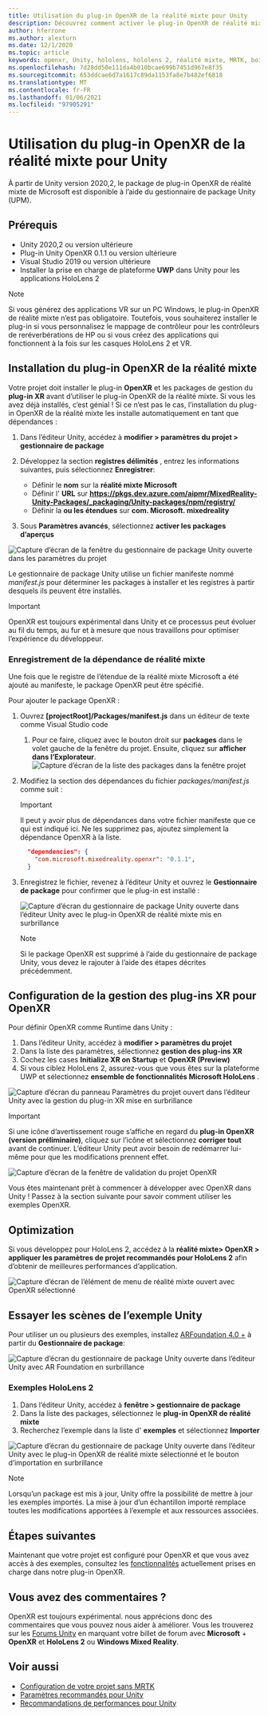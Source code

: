 ```yaml
---
title: Utilisation du plug-in OpenXR de la réalité mixte pour Unity
description: Découvrez comment activer le plug-in OpenXR de réalité mixte pour les projets Unity.
author: hferrone
ms.author: alexturn
ms.date: 12/1/2020
ms.topic: article
keywords: openxr, Unity, hololens, hololens 2, réalité mixte, MRTK, boîte à outils de réalité mixte, réalité augmentée, réalité virtuelle, casques de réalité mixte, apprentissage, didacticiel, prise en main
ms.openlocfilehash: 7d28dd50e111da4b010bcae699b7451d967e8f35
ms.sourcegitcommit: 653ddcae6d7a1617c89da1153fa8e7b482ef6818
ms.translationtype: MT
ms.contentlocale: fr-FR
ms.lasthandoff: 01/06/2021
ms.locfileid: "97905291"
---
```

# <a name="using-the-mixed-reality-openxr-plugin-for-unity"></a>Utilisation du plug-in OpenXR de la réalité mixte pour Unity

À partir de Unity version 2020,2, le package de plug-in OpenXR de réalité mixte de Microsoft est disponible à l’aide du gestionnaire de package Unity (UPM).

## <a name="prerequisites"></a>Prérequis

* Unity 2020,2 ou version ultérieure
* Plug-in Unity OpenXR 0.1.1 ou version ultérieure
* Visual Studio 2019 ou version ultérieure
* Installer la prise en charge de plateforme **UWP** dans Unity pour les applications HoloLens 2

> [!NOTE]
> Si vous générez des applications VR sur un PC Windows, le plug-in OpenXR de réalité mixte n’est pas obligatoire. Toutefois, vous souhaiterez installer le plug-in si vous personnalisez le mappage de contrôleur pour les contrôleurs de reréverbérations de HP ou si vous créez des applications qui fonctionnent à la fois sur les casques HoloLens 2 et VR.

## <a name="installing-the-mixed-reality-openxr-plugin"></a>Installation du plug-in OpenXR de la réalité mixte

Votre projet doit installer le plug-in **OpenXR** et les packages de gestion du **plug-in XR** avant d’utiliser le plug-in OpenXR de la réalité mixte. Si vous les avez déjà installés, c’est génial ! Si ce n’est pas le cas, l’installation du plug-in OpenXR de la réalité mixte les installe automatiquement en tant que dépendances :

1. Dans l’éditeur Unity, accédez à **modifier > paramètres du projet > gestionnaire de package**
2. Développez la section **registres délimités** , entrez les informations suivantes, puis sélectionnez **Enregistrer**:
    * Définir le **nom** sur la **réalité mixte Microsoft**
    * Définir l' **URL** sur **https://pkgs.dev.azure.com/aipmr/MixedReality-Unity-Packages/_packaging/Unity-packages/npm/registry/**
    * Définir la **ou les étendues** sur **com. Microsoft. mixedreality**

3. Sous **Paramètres avancés**, sélectionnez **activer les packages d’aperçus**

![Capture d’écran de la fenêtre du gestionnaire de package Unity ouverte dans les paramètres du projet](images/openxr-img-01.png)

Le gestionnaire de package Unity utilise un fichier manifeste nommé *manifest.js* pour déterminer les packages à installer et les registres à partir desquels ils peuvent être installés.

> [!IMPORTANT]
> OpenXR est toujours expérimental dans Unity et ce processus peut évoluer au fil du temps, au fur et à mesure que nous travaillons pour optimiser l’expérience du développeur.

### <a name="registering-the-mixed-reality-dependency"></a>Enregistrement de la dépendance de réalité mixte

Une fois que le registre de l’étendue de la réalité mixte Microsoft a été ajouté au manifeste, le package OpenXR peut être spécifié.

Pour ajouter le package OpenXR :

1. Ouvrez **[projectRoot]/Packages/manifest.js** dans un éditeur de texte comme Visual Studio code
    1. Pour ce faire, cliquez avec le bouton droit sur **packages** dans le volet gauche de la fenêtre du projet. Ensuite, cliquez sur **afficher dans l’Explorateur**.
    ![Capture d’écran de la liste des packages dans la fenêtre projet](images/packages.png)
1. Modifiez la section des dépendances du fichier *packages/manifest.js* comme suit :

    > [!IMPORTANT]
    > Il peut y avoir plus de dépendances dans votre fichier manifeste que ce qui est indiqué ici. Ne les supprimez pas, ajoutez simplement la dépendance OpenXR à la liste.

    ``` json
      "dependencies": {
        "com.microsoft.mixedreality.openxr": "0.1.1",
      }
    ```

1. Enregistrez le fichier, revenez à l’éditeur Unity et ouvrez le **Gestionnaire de package** pour confirmer que le plug-in est installé :

    ![Capture d’écran du gestionnaire de package Unity ouverte dans l’éditeur Unity avec le plug-in OpenXR de réalité mixte mis en surbrillance](images/openxr-img-03.png)

    > [!Note]
    > Si le package OpenXR est supprimé à l’aide du gestionnaire de package Unity, vous devez le rajouter à l’aide des étapes décrites précédemment.

## <a name="configuring-xr-plugin-management-for-openxr"></a>Configuration de la gestion des plug-ins XR pour OpenXR

Pour définir OpenXR comme Runtime dans Unity :

1. Dans l’éditeur Unity, accédez à **modifier > paramètres du projet**
2. Dans la liste des paramètres, sélectionnez **gestion des plug-ins XR**
3. Cochez les cases **Initialize XR on Startup** et **OpenXR (Preview)**
4. Si vous ciblez HoloLens 2, assurez-vous que vous êtes sur la plateforme UWP et sélectionnez **ensemble de fonctionnalités Microsoft HoloLens** .

![Capture d’écran du panneau Paramètres du projet ouvert dans l’éditeur Unity avec la gestion du plug-in XR mise en surbrillance](images/openxr-img-05.png)

> [!IMPORTANT]
> Si une icône d’avertissement rouge s’affiche en regard du **plug-in OpenXR (version préliminaire)**, cliquez sur l’icône et sélectionnez **corriger tout** avant de continuer. L’éditeur Unity peut avoir besoin de redémarrer lui-même pour que les modifications prennent effet.

![Capture d’écran de la fenêtre de validation du projet OpenXR](images/openxr-img-06.png)

Vous êtes maintenant prêt à commencer à développer avec OpenXR dans Unity !  Passez à la section suivante pour savoir comment utiliser les exemples OpenXR.

## <a name="optimization"></a>Optimization

Si vous développez pour HoloLens 2, accédez à la **réalité mixte> OpenXR > appliquer les paramètres de projet recommandés pour HoloLens 2** afin d’obtenir de meilleures performances d’application.

![Capture d’écran de l’élément de menu de réalité mixte ouvert avec OpenXR sélectionné](images/openxr-img-08.png)

## <a name="try-out-the-unity-sample-scenes"></a>Essayer les scènes de l’exemple Unity

Pour utiliser un ou plusieurs des exemples, installez [ARFoundation 4.0 +](https://docs.unity3d.com/Packages/com.unity.xr.arfoundation@4.1/manual/index.html#installing-ar-foundation) à partir du **Gestionnaire de package**:

![Capture d’écran du gestionnaire de package Unity ouverte dans l’éditeur Unity avec AR Foundation en surbrillance](images/openxr-img-09.png)

### <a name="hololens-2-samples"></a>Exemples HoloLens 2

1. Dans l’éditeur Unity, accédez à **fenêtre > gestionnaire de package**
2. Dans la liste des packages, sélectionnez le **plug-in OpenXR de réalité mixte**
3. Recherchez l’exemple dans la liste d' **exemples** et sélectionnez **Importer**

![Capture d’écran du gestionnaire de package Unity ouverte dans l’éditeur Unity avec le plug-in OpenXR de réalité mixte sélectionné et le bouton d’importation en surbrillance](images/openxr-img-10.png)

<!-- ### For all other OpenXR samples

1. In the Unity Editor, navigate to **Window > Package Manager**
2. In the list of packages, select **OpenXR Plugin**
3. Locate the sample in the **Samples** list and select **Import**

![Screenshot of Unity Package Manager open in Unity editor with OpenXR Plugin selected and samples import button highlighted](images/openxr-img-10.png) -->

> [!NOTE]
> Lorsqu’un package est mis à jour, Unity offre la possibilité de mettre à jour les exemples importés.  La mise à jour d’un échantillon importé remplace toutes les modifications apportées à l’exemple et aux ressources associées.

## <a name="next-steps"></a>Étapes suivantes

Maintenant que votre projet est configuré pour OpenXR et que vous avez accès à des exemples, consultez les [fonctionnalités](openxr-supported-features.md) actuellement prises en charge dans notre plug-in OpenXR.

## <a name="have-feedback"></a>Vous avez des commentaires ?

OpenXR est toujours expérimental. nous apprécions donc des commentaires que vous pouvez nous aider à améliorer. Vous les trouverez sur les [Forums Unity](https://aka.ms/unityforums) en marquant votre billet de forum avec **Microsoft**  +  **OpenXR** et **HoloLens 2** ou **Windows Mixed Reality**.

## <a name="see-also"></a>Voir aussi

* [Configuration de votre projet sans MRTK](configure-unity-project.md)
* [Paramètres recommandés pour Unity](recommended-settings-for-unity.md)
* [Recommandations de performances pour Unity](performance-recommendations-for-unity.md#how-to-profile-with-unity)

